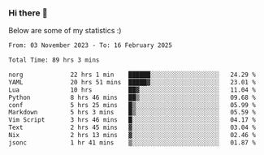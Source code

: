 ### Hi there 👋
Below are some of my statistics :)

<!--START_SECTION:waka-->

```txt
From: 03 November 2023 - To: 16 February 2025

Total Time: 89 hrs 3 mins

norg             22 hrs 1 min    ██████░░░░░░░░░░░░░░░░░░░   24.29 %
YAML             20 hrs 51 mins  █████▓░░░░░░░░░░░░░░░░░░░   23.01 %
Lua              10 hrs          ██▓░░░░░░░░░░░░░░░░░░░░░░   11.04 %
Python           8 hrs 46 mins   ██▒░░░░░░░░░░░░░░░░░░░░░░   09.68 %
conf             5 hrs 25 mins   █▒░░░░░░░░░░░░░░░░░░░░░░░   05.99 %
Markdown         5 hrs 3 mins    █▒░░░░░░░░░░░░░░░░░░░░░░░   05.59 %
Vim Script       3 hrs 46 mins   █░░░░░░░░░░░░░░░░░░░░░░░░   04.17 %
Text             2 hrs 45 mins   ▓░░░░░░░░░░░░░░░░░░░░░░░░   03.04 %
Nix              2 hrs 13 mins   ▓░░░░░░░░░░░░░░░░░░░░░░░░   02.46 %
jsonc            1 hr 41 mins    ▒░░░░░░░░░░░░░░░░░░░░░░░░   01.87 %
```

<!--END_SECTION:waka-->

<!--
**KlapenHz/KlapenHz** is a ✨ _special_ ✨ repository because its `README.md` (this file) appears on your GitHub profile.

Here are some ideas to get you started:

- 🔭 I’m currently working on ...
- 🌱 I’m currently learning ...
- 👯 I’m looking to collaborate on ...
- 🤔 I’m looking for help with ...
- 💬 Ask me about ...
- 📫 How to reach me: ...
- 😄 Pronouns: ...
- ⚡ Fun fact: ...
-->
